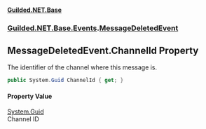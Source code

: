 
#### [Guilded.NET.Base](Guilded_NET_Base 'Guilded.NET.Base')
### [Guilded.NET.Base.Events](Guilded_NET_Base#Guilded_NET_Base_Events 'Guilded.NET.Base.Events').[MessageDeletedEvent](MessageDeletedEvent 'Guilded.NET.Base.Events.MessageDeletedEvent')
## MessageDeletedEvent.ChannelId Property

The identifier of the channel where this message is.
```csharp
public System.Guid ChannelId { get; }
```


#### Property Value
[System.Guid](https://docs.microsoft.com/en-us/dotnet/api/System.Guid 'System.Guid')  
Channel ID